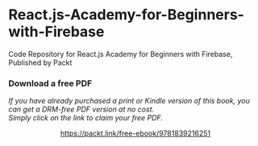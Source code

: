 # React.js-Academy-for-Beginners-with-Firebase
Code Repository for React.js Academy for Beginners with Firebase, Published by Packt
### Download a free PDF

 <i>If you have already purchased a print or Kindle version of this book, you can get a DRM-free PDF version at no cost.<br>Simply click on the link to claim your free PDF.</i>
<p align="center"> <a href="https://packt.link/free-ebook/9781839216251">https://packt.link/free-ebook/9781839216251 </a> </p>